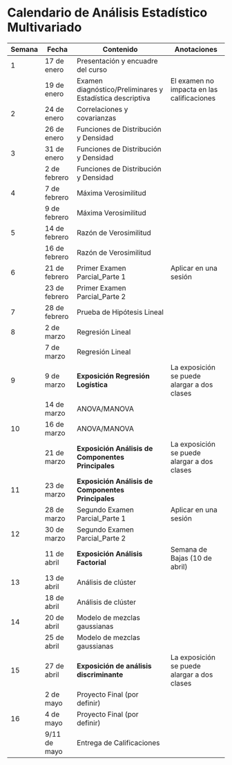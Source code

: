# Calendario de Análisis Estadístico Multivariado

| Semana | Fecha         | Contenido                                                 | Anotaciones                                 |
| ------ | ------------- | --------------------------------------------------------- | ------------------------------------------- |
| 1      | 17 de enero   | Presentación y encuadre del curso                         |                                             |
|        | 19 de enero   | Examen diagnóstico/Preliminares y Estadística descriptiva | El examen no impacta en las calificaciones  |
| 2      | 24 de enero   | Correlaciones y covarianzas                               |                                             |
|        | 26 de enero   | Funciones de Distribución y Densidad                      |                                             |
| 3      | 31 de enero   | Funciones de Distribución y Densidad                      |                                             |
|        | 2 de febrero  | Funciones de Distribución y Densidad                      |                                             |
| 4      | 7 de febrero  | Máxima Verosimilitud                                      |                                             |
|        | 9 de febrero  | Máxima Verosimilitud                                      |                                             |
| 5      | 14 de febrero | Razón de Verosimilitud                                    |                                             |
|        | 16 de febrero | Razón de Verosimilitud                                    |                                             |
| 6      | 21 de febrero | Primer Examen Parcial_Parte 1                             | Aplicar en una sesión                       |
|        | 23 de febrero | Primer Examen Parcial_Parte 2                             |                                             |
| 7      | 28 de febrero | Prueba de Hipótesis Lineal                                |                                             |
| 8      | 2 de marzo    | Regresión Lineal                                          |                                             |
|        | 7 de marzo    | Regresión Lineal                                          |                                             |
| 9      | 9 de marzo    | **Exposición Regresión Logística**                        | La exposición se puede alargar a dos clases |
|        | 14 de marzo   | ANOVA/MANOVA                                              |                                             |
| 10     | 16 de marzo   | ANOVA/MANOVA                                              |                                             |
|        | 21 de marzo   | **Exposición Análisis de Componentes Principales**        | La exposición se puede alargar a dos clases |
| 11     | 23 de marzo   | **Exposición Análisis de Componentes Principales**        |                                             |
|        | 28 de marzo   | Segundo Examen Parcial_Parte 1                            | Aplicar en una sesión                       |
| 12     | 30 de marzo   | Segundo Examen Parcial_Parte 2                            |                                             |
|        | 11 de abril   | **Exposición Análisis Factorial**                         | Semana de Bajas (10 de abril)               |
| 13     | 13 de abril   | Análisis de clúster                                       |                                             |
|        | 18 de abril   | Análisis de clúster                                       |                                             |
| 14     | 20 de abril   | Modelo de mezclas gaussianas                              |                                             |
|        | 25 de abril   | Modelo de mezclas gaussianas                              |                                             |
| 15     | 27 de abril   | **Exposición de análisis discriminante**                  | La exposición se puede alargar a dos clases |
|        | 2 de mayo     | Proyecto Final (por definir)                              |                                             |
| 16     | 4 de mayo     | Proyecto Final (por definir)                              |                                             |
|        | 9/11 de mayo  | Entrega de Calificaciones                                 |                                             |
